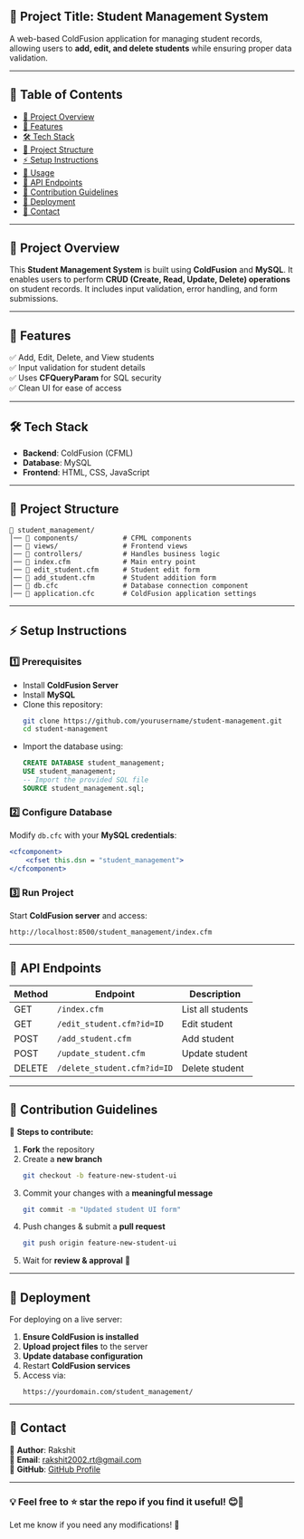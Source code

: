

## **📌 Project Title: Student Management System**
A web-based ColdFusion application for managing student records, allowing users to **add, edit, and delete students** while ensuring proper data validation.

---

## **📖 Table of Contents**
- [📌 Project Overview](#project-overview)
- [🚀 Features](#features)
- [🛠️ Tech Stack](#tech-stack)
- [📂 Project Structure](#project-structure)
- [⚡ Setup Instructions](#setup-instructions)
- [📜 Usage](#usage)
- [📑 API Endpoints](#api-endpoints)
- [📝 Contribution Guidelines](#contribution-guidelines)
- [🚀 Deployment](#deployment)
- [📧 Contact](#contact)

---

## **📌 Project Overview**
This **Student Management System** is built using **ColdFusion** and **MySQL**. It enables users to perform **CRUD (Create, Read, Update, Delete) operations** on student records. It includes input validation, error handling, and form submissions.

---

## **🚀 Features**
✅ Add, Edit, Delete, and View students  
✅ Input validation for student details  
✅ Uses **CFQueryParam** for SQL security  
✅ Clean UI for ease of access  

---

## **🛠️ Tech Stack**
- **Backend**: ColdFusion (CFML)  
- **Database**: MySQL  
- **Frontend**: HTML, CSS, JavaScript  

---

## **📂 Project Structure**
```
📁 student_management/
│── 📁 components/           # CFML components
│── 📁 views/                # Frontend views
│── 📁 controllers/          # Handles business logic
│── 📄 index.cfm             # Main entry point
│── 📄 edit_student.cfm      # Student edit form
│── 📄 add_student.cfm       # Student addition form
│── 📄 db.cfc                # Database connection component
│── 📄 application.cfc       # ColdFusion application settings
```

---

## **⚡ Setup Instructions**
### **1️⃣ Prerequisites**
- Install **ColdFusion Server**
- Install **MySQL**
- Clone this repository:  
  ```bash
  git clone https://github.com/yourusername/student-management.git
  cd student-management
  ```
- Import the database using:  
  ```sql
  CREATE DATABASE student_management;
  USE student_management;
  -- Import the provided SQL file
  SOURCE student_management.sql;
  ```

### **2️⃣ Configure Database**
Modify `db.cfc` with your **MySQL credentials**:
```cfm
<cfcomponent>
    <cfset this.dsn = "student_management">
</cfcomponent>
```

### **3️⃣ Run Project**
Start **ColdFusion server** and access:
```
http://localhost:8500/student_management/index.cfm
```

---

## **📑 API Endpoints**
| Method | Endpoint                     | Description       |
|--------|------------------------------|-------------------|
| GET    | `/index.cfm`                 | List all students |
| GET    | `/edit_student.cfm?id=ID`    | Edit student      |
| POST   | `/add_student.cfm`           | Add student      |
| POST   | `/update_student.cfm`        | Update student    |
| DELETE | `/delete_student.cfm?id=ID`  | Delete student    |

---

## **📝 Contribution Guidelines**
📌 **Steps to contribute:**
1. **Fork** the repository  
2. Create a **new branch**  
   ```bash
   git checkout -b feature-new-student-ui
   ```
3. Commit your changes with a **meaningful message**  
   ```bash
   git commit -m "Updated student UI form"
   ```
4. Push changes & submit a **pull request**  
   ```bash
   git push origin feature-new-student-ui
   ```
5. Wait for **review & approval** 🎯  

---

## **🚀 Deployment**
For deploying on a live server:
1. **Ensure ColdFusion is installed**
2. **Upload project files** to the server
3. **Update database configuration**
4. Restart **ColdFusion services**
5. Access via:
   ```
   https://yourdomain.com/student_management/
   ```

---

## **📧 Contact**
🔹 **Author**: Rakshit  
🔹 **Email**: rakshit2002.rt@gmail.com  
🔹 **GitHub**: [GitHub Profile](https://github.com/yourusername)  

---

### **💡 Feel free to ⭐ star the repo if you find it useful!** 😊🚀  
Let me know if you need any modifications! 🚀
